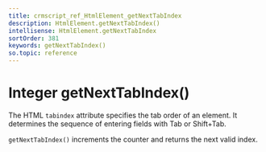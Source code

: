 ```yaml
---
title: crmscript_ref_HtmlElement_getNextTabIndex
description: HtmlElement.getNextTabIndex()
intellisense: HtmlElement.getNextTabIndex
sortOrder: 381
keywords: getNextTabIndex()
so.topic: reference
---
```


# Integer getNextTabIndex()

The HTML `tabindex` attribute specifies the tab order of an element. It determines the sequence of entering fields with Tab or Shift+Tab.

`getNextTabIndex()` increments the counter and returns the next valid index.
